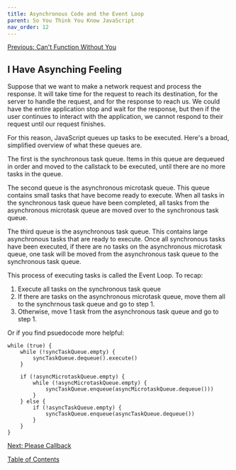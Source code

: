```yaml
---
title: Asynchronous Code and the Event Loop
parent: So You Think You Know JavaScript
nav_order: 12
---
```

[Previous: Can't Function Without You](11-functions.md)

## I Have Asynching Feeling 
Suppose that we want to make a network request and process the response. It will take time for the request to reach its destination, for the server to handle the request, and for the response to reach us. We could have the entire application stop and wait for the response, but then if the user continues to interact with the application, we cannot respond to their request until our request finishes.

For this reason, JavaScript queues up tasks to be executed. Here's a broad, simplified overview of what these queues are.

The first is the synchronous task queue. Items in this queue are dequeued in order and moved to the callstack to be executed, until there are no more tasks in the queue.

The second queue is the asynchronous microtask queue. This queue contains small tasks that have become ready to execute. When all tasks in the synchronous task queue have been completed, all tasks from the asynchronous microtask queue are moved over to the synchronous task queue.

The third queue is the asynchronous task queue. This contains large asynchronous tasks that are ready to execute. Once all synchronous tasks have been executed, if there are no tasks on the asynchronous microtask queue, one task will be moved from the asynchronous task queue to the synchronous task queue.

This process of executing tasks is called the Event Loop. To recap:
1. Execute all tasks on the synchronous task queue
2. If there are tasks on the asynchronous microtask queue, move them all to the synchrnous task queue and go to step 1.
3. Otherwise, move 1 task from the asynchronous task queue and go to step 1.

Or if you find psuedocode more helpful:
```
while (true) {
    while (!syncTaskQueue.empty) {
        syncTaskQueue.dequeue().execute()
    }

    if (!asyncMicrotaskQueue.empty) {
        while (!asyncMicrotaskQueue.empty) {
            syncTaskQueue.enqueue(asyncMicrotaskQueue.dequeue()))
        }
    } else {
        if (!asyncTaskQueue.empty) {
            syncTaskQueue.enqueue(asyncTaskQueue.dequeue())
        }
    }
}

```

[Next: Please Callback](13-callbacks.md)

[Table of Contents](index)

